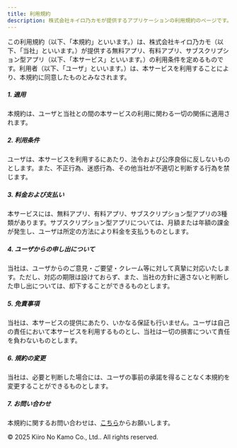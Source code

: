```yaml
---
title: 利用規約
description: 株式会社キイロ乃カモが提供するアプリケーションの利用規約のページです。
---
```


この利用規約（以下、「本規約」といいます。）は、株式会社キイロ乃カモ（以下、「当社」といいます。）が提供する無料アプリ、有料アプリ、サブスクリプション型アプリ（以下、「本サービス」といいます。）の利用条件を定めるものです。利用者（以下、「ユーザ」といいます。）は、本サービスを利用することにより、本規約に同意したものとみなされます。

##### 1. 適用

本規約は、ユーザと当社との間の本サービスの利用に関わる一切の関係に適用されます。

##### 2. 利用条件

ユーザは、本サービスを利用するにあたり、法令および公序良俗に反しないものとします。また、不正行為、迷惑行為、その他当社が不適切と判断する行為を禁じます。

##### 3. 料金および支払い

本サービスには、無料アプリ、有料アプリ、サブスクリプション型アプリの3種類があります。サブスクリプション型アプリについては、月額または年額の課金が発生し、ユーザは所定の方法により料金を支払うものとします。

##### 4. ユーザからの申し出について

当社は、ユーザからのご意見・ご要望・クレーム等に対して真摯に対応いたします。ただし、対応の期限は設けておらず、また、当社の方針に適さないと判断した申し出については、却下することができるものとします。

##### 5. 免責事項

当社は、本サービスの提供にあたり、いかなる保証も行いません。ユーザは自己の責任において本サービスを利用するものとし、当社は一切の損害について責任を負わないものとします。

##### 6. 規約の変更

当社は、必要と判断した場合には、ユーザの事前の承諾を得ることなく本規約を変更することができるものとします。

##### 7. お問い合わせ

本規約に関するお問い合わせは、<a href="https://forms.gle/s1gBh3PwH7Z2pncHA" target="_blank">こちら</a>からお願いします。

&copy; 2025 Kiiro No Kamo Co., Ltd.. All rights reserved.
